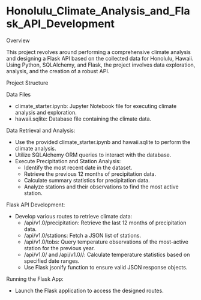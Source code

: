 # Honolulu_Climate_Analysis_and_Flask_API_Development

Overview

This project revolves around performing a comprehensive climate analysis and designing a Flask API based on the collected data for Honolulu, Hawaii. Using Python, SQLAlchemy, and Flask, the project involves data exploration, analysis, and the creation of a robust API.

Project Structure

Data Files
 * climate_starter.ipynb: Jupyter Notebook file for executing climate analysis and exploration.
 * hawaii.sqlite: Database file containing the climate data.
 
Data Retrieval and Analysis:
 * Use the provided climate_starter.ipynb and hawaii.sqlite to perform the climate analysis.
 * Utilize SQLAlchemy ORM queries to interact with the database.
 * Execute Precipitation and Station Analysis:
     * Identify the most recent date in the dataset.
     * Retrieve the previous 12 months of precipitation data.
     * Calculate summary statistics for precipitation data.
     * Analyze stations and their observations to find the most active station.
     
Flask API Development:
 * Develop various routes to retrieve climate data:
     * /api/v1.0/precipitation: Retrieve the last 12 months of precipitation data.
     * /api/v1.0/stations: Fetch a JSON list of stations.
     * /api/v1.0/tobs: Query temperature observations of the most-active station for the previous year.
     * /api/v1.0/<start> and /api/v1.0/<start>/<end>: Calculate temperature statistics based on specified date ranges.
     * Use Flask jsonify function to ensure valid JSON response objects.
    
Running the Flask App:
 * Launch the Flask application to access the designed routes.